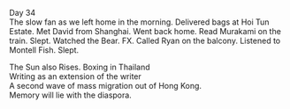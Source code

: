 Day 34  
The slow fan as we left home in the morning. Delivered bags at Hoi Tun Estate. Met David from Shanghai. Went back home. Read Murakami on the train. Slept. Watched the Bear. FX. Called Ryan on the balcony. Listened to Montell Fish. Slept. 

The Sun also Rises. Boxing in Thailand  
Writing as an extension of the writer   
A second wave of mass migration out of Hong Kong.  
Memory will lie with the diaspora.
